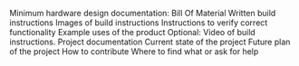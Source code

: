 Minimum hardware design documentation:
Bill Of Material
Written build instructions
Images of build instructions
Instructions to verify correct functionality
Example uses of the product
Optional: Video of build instructions.
Project documentation
Current state of the project
Future plan of the project
How to contribute
Where to find what or ask for help